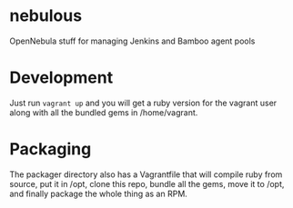 # nebulous
OpenNebula stuff for managing Jenkins and Bamboo agent pools

# Development
Just run `vagrant up` and you will get a ruby version for the vagrant user along with all the bundled gems in /home/vagrant.

# Packaging
The packager directory also has a Vagrantfile that will compile ruby from source, put it in /opt, clone this repo, bundle all the gems, move it to /opt, and finally package the whole thing as an RPM.

